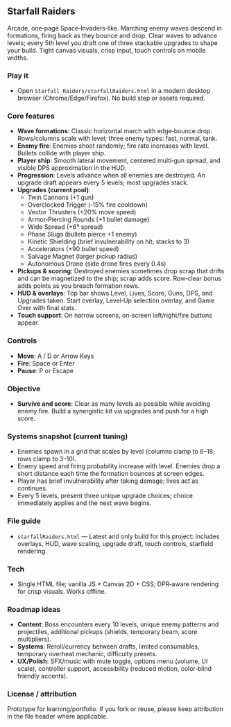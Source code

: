 ## Starfall Raiders

Arcade, one‑page Space‑Invaders‑like. Marching enemy waves descend in formations, firing back as they bounce and drop. Clear waves to advance levels; every 5th level you draft one of three stackable upgrades to shape your build. Tight canvas visuals, crisp input, touch controls on mobile widths.

### Play it
- Open `Starfall_Raiders/starfallRaiders.html` in a modern desktop browser (Chrome/Edge/Firefox). No build step or assets required.

### Core features
- **Wave formations**: Classic horizontal march with edge‑bounce drop. Rows/columns scale with level; three enemy types: fast, normal, tank.
- **Enemy fire**: Enemies shoot randomly; fire rate increases with level. Bullets collide with player ship.
- **Player ship**: Smooth lateral movement, centered multi‑gun spread, and visible DPS approximation in the HUD.
- **Progression**: Levels advance when all enemies are destroyed. An upgrade draft appears every 5 levels; most upgrades stack.
- **Upgrades (current pool)**:
  - Twin Cannons (+1 gun)
  - Overclocked Trigger (‑15% fire cooldown)
  - Vector Thrusters (+20% move speed)
  - Armor‑Piercing Rounds (+1 bullet damage)
  - Wide Spread (+6° spread)
  - Phase Slugs (bullets pierce +1 enemy)
  - Kinetic Shielding (brief invulnerability on hit; stacks to 3)
  - Accelerators (+90 bullet speed)
  - Salvage Magnet (larger pickup radius)
  - Autonomous Drone (side drone fires every 0.4s)
- **Pickups & scoring**: Destroyed enemies sometimes drop scrap that drifts and can be magnetized to the ship; scrap adds score. Row‑clear bonus adds points as you breach formation rows.
- **HUD & overlays**: Top bar shows Level, Lives, Score, Guns, DPS, and Upgrades taken. Start overlay, Level‑Up selection overlay, and Game Over with final stats.
- **Touch support**: On narrow screens, on‑screen left/right/fire buttons appear.

### Controls
- **Move**: A / D or Arrow Keys
- **Fire**: Space or Enter
- **Pause**: P or Escape

### Objective
- **Survive and score**: Clear as many levels as possible while avoiding enemy fire. Build a synergistic kit via upgrades and push for a high score.

### Systems snapshot (current tuning)
- Enemies spawn in a grid that scales by level (columns clamp to 6–18; rows clamp to 3–10).
- Enemy speed and firing probability increase with level. Enemies drop a short distance each time the formation bounces at screen edges.
- Player has brief invulnerability after taking damage; lives act as continues.
- Every 5 levels, present three unique upgrade choices; choice immediately applies and the next wave begins.

### File guide
- `starfallRaiders.html` — Latest and only build for this project: includes overlays, HUD, wave scaling, upgrade draft, touch controls, starfield rendering.

### Tech
- Single HTML file; vanilla JS + Canvas 2D + CSS; DPR‑aware rendering for crisp visuals. Works offline.

### Roadmap ideas
- **Content**: Boss encounters every 10 levels, unique enemy patterns and projectiles, additional pickups (shields, temporary beam, score multipliers).
- **Systems**: Reroll/currency between drafts, limited consumables, temporary overheat mechanic, difficulty presets.
- **UX/Polish**: SFX/music with mute toggle, options menu (volume, UI scale), controller support, accessibility (reduced motion, color‑blind friendly accents).

### License / attribution
Prototype for learning/portfolio. If you fork or reuse, please keep attribution in the file header where applicable.


